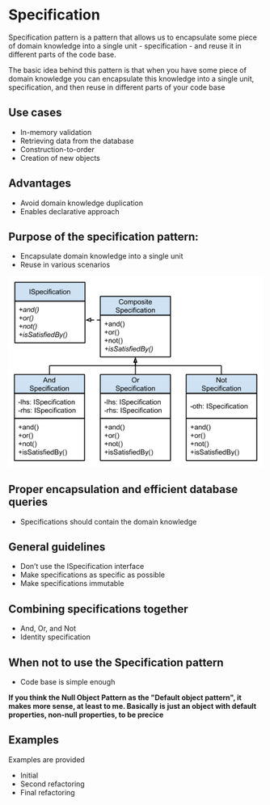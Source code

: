 # Specification
Specification pattern is a pattern that allows us to encapsulate some piece of domain knowledge into a single unit - specification - and reuse it in different parts of the code base.


The basic idea behind this pattern is that when you have some piece of domain knowledge you can encapsulate this knowledge into a single unit, specification, and then reuse in different parts of your code base
## Use cases

- In-memory validation
- Retrieving data from the database
- Construction-to-order
- Creation of new objects

## Advantages

- Avoid domain knowledge duplication
- Enables declarative approach


## Purpose of the specification pattern:
- Encapsulate domain knowledge into a single unit
- Reuse in various scenarios

![Uml Diagram](/Behavioral/Specification/assets/uml.png)


## Proper encapsulation and efficient database queries
- Specifications should contain the domain
knowledge

## General guidelines
- Don’t use the ISpecification interface
- Make specifications as specific as possible
- Make specifications immutable

## Combining specifications together
- And, Or, and Not
- Identity specification

## When not to use the Specification pattern
- Code base is simple enough


**If you think the Null Object Pattern as the "Default object pattern", it makes more sense, at least to me. Basically is just an object with default properties, non-null properties, to be precice**

## Examples

Examples are provided

- Initial
- Second refactoring
- Final refactoring
